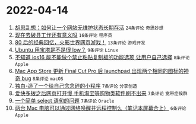 # 2022-04-14

1. [胡思乱想：如何让一个网站无维护状态长期存活](https://www.v2ex.com/t/846869) `24条评论` `奇思妙想`
1. [现在去破县工作还有意义吗](https://www.v2ex.com/t/846868) `16条评论` `程序员`
1. [80 后的经典回忆，火影世界网页游戏！](https://www.v2ex.com/t/846864) `13条评论` `游戏开发`
1. [Ubuntu 用宝塔是不是很 low？](https://www.v2ex.com/t/846893) `9条评论` `Linux`
1. [不知道 ios16 能不能做个禁止粘贴复制板的功能选项,让用户自己选择](https://www.v2ex.com/t/846886) `8条评论` `Apple`
1. [Mac App Store 更新 Final Cut Pro 后 launchpad 出现两个相同的图标的神奇 bug](https://www.v2ex.com/t/846873) `8条评论` `macOS`
1. [独白-造了一个给自己念念碎的小程序](https://www.v2ex.com/t/846876) `7条评论` `分享创造`
1. [爱快多拨之后网页打开慢 手机淘宝等购物类软件刷不出来](https://www.v2ex.com/t/846871) `7条评论` `宽带症候群`
1. [一个简单 select 语句的问题](https://www.v2ex.com/t/846861) `7条评论` `Oracle`
1. [两台 Mac 电脑可以通过网络唤醒并远程控制么（笔记本屏幕合上）](https://www.v2ex.com/t/846862) `6条评论` `Apple`
